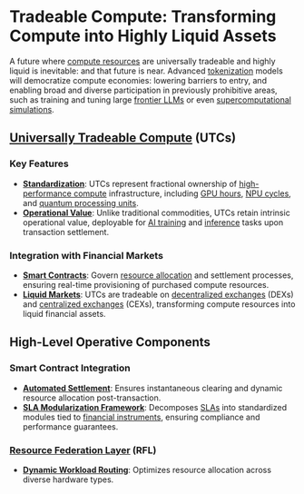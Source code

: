 # Tradeable Compute: Transforming Compute into Highly Liquid Assets

A future where [compute resources](../../../literary_products/encyclopedia/COMPUTE_RESOURCES.md) are universally tradeable and highly liquid is inevitable: and that future is near. Advanced [tokenization](../../../literary_products/encyclopedia/TOKENIZATION.md) models will democratize compute economies: lowering barriers to entry, and enabling broad and diverse participation in previously prohibitive areas, such as training and tuning large [frontier LLMs](../../../literary_products/encyclopedia/FRONTIER_LLMS.md) or even [supercomputational simulations](../../ENCYCLOPEDIA/TRIANGLE_SHAPED_UFO.md).

## [Universally Tradeable Compute](../../../literary_products/encyclopedia/UTC.md) (UTCs)

### Key Features

* [**Standardization**](../../ENCYCLOPEDIA/TIM_LOMAS.md): UTCs represent fractional ownership of [high-performance compute](../../../literary_products/encyclopedia/HPC.md) infrastructure, including [GPU hours](../../../literary_products/encyclopedia/GPU_HOURS.md), [NPU cycles](../../../literary_products/encyclopedia/NPU_CYCLES.md), and [quantum processing units](../../../literary_products/encyclopedia/QPU.md).
* [**Operational Value**](../../ENCYCLOPEDIA/PROTOCOLS.md): Unlike traditional commodities, UTCs retain intrinsic operational value, deployable for [AI training](../../../literary_products/encyclopedia/AI_TRAINING.md) and [inference](../../../literary_products/encyclopedia/INFERENCE.md) tasks upon transaction settlement.

### Integration with Financial Markets

* [**Smart Contracts**](../../ENCYCLOPEDIA/SUPERSONIC.md): Govern [resource allocation](../../../literary_products/encyclopedia/RESOURCE_ALLOCATION.md) and settlement processes, ensuring real-time provisioning of purchased compute resources.
* [**Liquid Markets**](../../ENCYCLOPEDIA/NLP.md): UTCs are tradeable on [decentralized exchanges](../../../literary_products/encyclopedia/DEX.md) (DEXs) and [centralized exchanges](../../../literary_products/encyclopedia/CEX.md) (CEXs), transforming compute resources into liquid financial assets.

## High-Level Operative Components

### Smart Contract Integration

* [**Automated Settlement**](../../ENCYCLOPEDIA/COST_PER_FLOP.md): Ensures instantaneous clearing and dynamic resource allocation post-transaction.
* [**SLA Modularization Framework**](../../ENCYCLOPEDIA/SUPERCOMPUTATION.md): Decomposes [SLAs](../../../literary_products/encyclopedia/SLA.md) into standardized modules tied to [financial instruments](../../../literary_products/encyclopedia/FINANCIAL_INSTRUMENTS.md), ensuring compliance and performance guarantees.

### [Resource Federation Layer](../../../literary_products/encyclopedia/RFL.md) (RFL)

* [**Dynamic Workload Routing**](../../ENCYCLOPEDIA/FERMI_PARADOX.md): Optimizes resource allocation across diverse hardware types.
